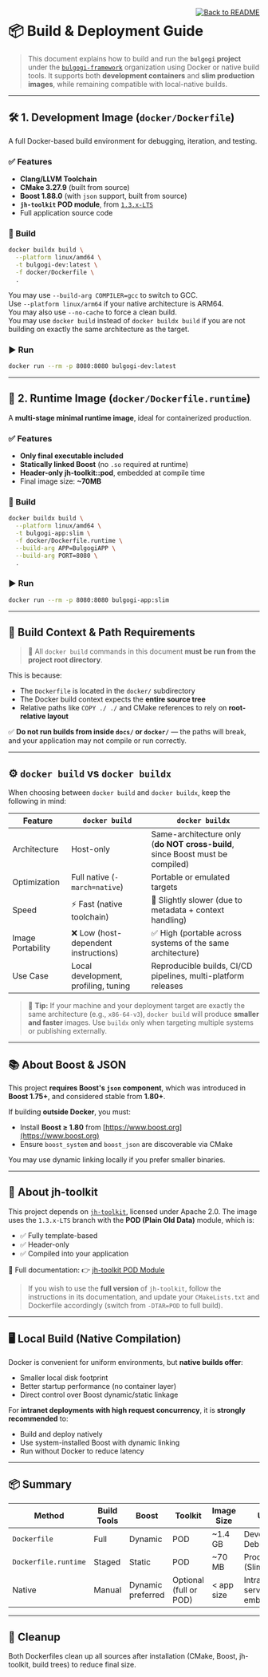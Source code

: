 <p align="right" style="margin-bottom: -30px;">
  <a href="https://github.com/bulgogi-framework/bulgogi#readme">
    <img src="https://img.shields.io/badge/Back%20to%20README-black?style=for-the-badge&logo=github" alt="Back to README"/>
  </a>
</p>


# 📦 Build & Deployment Guide

> This document explains how to build and run the **`bulgogi` project** under the [`bulgogi-framework`](https://github.com/bulgogi-framework) organization using Docker or native build tools.
> It supports both **development containers** and **slim production images**, while remaining compatible with local-native builds.

---

## 🛠️ 1. Development Image (`docker/Dockerfile`)

A full Docker-based build environment for debugging, iteration, and testing.

### ✅ Features

* **Clang/LLVM Toolchain**
* **CMake 3.27.9** (built from source)
* **Boost 1.88.0** (with `json` support, built from source)
* **`jh-toolkit` POD module**, from [`1.3.x-LTS`](https://github.com/JeongHan-Bae/JH-Toolkit/tree/1.3.x-LTS)
* Full application source code

### 🔧 Build

```bash
docker buildx build \
  --platform linux/amd64 \
  -t bulgogi-dev:latest \
  -f docker/Dockerfile \
  .
```

You may use `--build-arg COMPILER=gcc` to switch to GCC.  
Use `--platform linux/arm64` if your native architecture is ARM64.  
You may also use `--no-cache` to force a clean build.  
You may use `docker build` instead of `docker buildx build` if you are not building on exactly the same architecture as the target.  

### ▶️ Run

```bash
docker run --rm -p 8080:8080 bulgogi-dev:latest
```

---

## 🚀 2. Runtime Image (`docker/Dockerfile.runtime`)

A **multi-stage minimal runtime image**, ideal for containerized production.

### ✅ Features

* **Only final executable included**
* **Statically linked Boost** (no `.so` required at runtime)
* **Header-only jh-toolkit::pod**, embedded at compile time
* Final image size: **\~70MB**

### 🔧 Build

```bash
docker buildx build \
  --platform linux/amd64 \
  -t bulgogi-app:slim \
  -f docker/Dockerfile.runtime \
  --build-arg APP=BulgogiAPP \
  --build-arg PORT=8080 \
  .
```

### ▶️ Run

```bash
docker run --rm -p 8080:8080 bulgogi-app:slim
```

---

## 📁 Build Context & Path Requirements

> 🧭 All `docker build` commands in this document **must be run from the project root directory**.

This is because:

* The `Dockerfile` is located in the `docker/` subdirectory
* The Docker build context expects the **entire source tree**
* Relative paths like `COPY ./ ./` and CMake references to rely on **root-relative layout**

✅ **Do not run builds from inside `docs/` or `docker/`** — the paths will break, and your application may not compile or run correctly.

---

## ⚙️ `docker build` vs `docker buildx`

When choosing between `docker build` and `docker buildx`, keep the following in mind:

| Feature           | `docker build`                       | `docker buildx`                                                               |
|-------------------|--------------------------------------|-------------------------------------------------------------------------------|
| Architecture      | Host-only                            | Same-architecture only (**do NOT cross-build**, since Boost must be compiled) |
| Optimization      | Full native (`-march=native`)        | Portable or emulated targets                                                  |
| Speed             | ⚡️ Fast (native toolchain)           | 🐢 Slightly slower (due to metadata + context handling)                       |
| Image Portability | ❌ Low (host-dependent instructions)  | ✅ High (portable across systems of the same architecture)                     |
| Use Case          | Local development, profiling, tuning | Reproducible builds, CI/CD pipelines, multi-platform releases                 |

> 🧠 **Tip:** If your machine and your deployment target are exactly the same architecture (e.g., `x86-64-v3`), `docker build` will produce **smaller and faster** images.
> Use `buildx` only when targeting multiple systems or publishing externally.

---

## 📚 About Boost & JSON

This project **requires Boost's `json` component**, which was introduced in **Boost 1.75+**, and considered stable from **1.80+**.

If building **outside Docker**, you must:

* Install **Boost ≥ 1.80** from [https://www.boost.org](https://www.boost.org)
* Ensure `boost_system` and `boost_json` are discoverable via CMake

You may use dynamic linking locally if you prefer smaller binaries.

---

## 🔧 About jh-toolkit

This project depends on [`jh-toolkit`](https://github.com/JeongHan-Bae/JH-Toolkit), licensed under Apache 2.0.
The image uses the `1.3.x-LTS` branch with the **POD (Plain Old Data)** module, which is:

* ✅ Fully template-based
* ✅ Header-only
* ✅ Compiled into your application

📄 Full documentation:
👉 [jh-toolkit POD Module](https://github.com/JeongHan-Bae/JH-Toolkit/blob/1.3.x-LTS/docs/pod.md)

> If you wish to use the **full version** of `jh-toolkit`, follow the instructions in its documentation, and update your `CMakeLists.txt` and Dockerfile accordingly (switch from `-DTAR=POD` to full build).

---

## 🖥️ Local Build (Native Compilation)

Docker is convenient for uniform environments, but **native builds offer**:

* Smaller local disk footprint
* Better startup performance (no container layer)
* Direct control over Boost dynamic/static linkage

For **intranet deployments with high request concurrency**, it is **strongly recommended** to:

* Build and deploy natively
* Use system-installed Boost with dynamic linking
* Run without Docker to reduce latency

---

## 📦 Summary

| Method               | Build Tools | Boost             | Toolkit                | Image Size | Usage                      |
|----------------------|-------------|-------------------|------------------------|------------|----------------------------|
| `Dockerfile`         | Full        | Dynamic           | POD                    | \~1.4 GB   | Development, Debug         |
| `Dockerfile.runtime` | Staged      | Static            | POD                    | \~70 MB    | Production (Slim)          |
| Native               | Manual      | Dynamic preferred | Optional (full or POD) | < app size | Intranet servers, embedded |

---

## 🧼 Cleanup

Both Dockerfiles clean up all sources after installation (CMake, Boost, jh-toolkit, build trees) to reduce final size.
